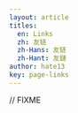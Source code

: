 ```yaml
---
layout: article
titles:
  en: Links
  zh: 友链
  zh-Hans: 友链
  zh-Hant: 友鏈
author: hate13
key: page-links
---
```


// FIXME
